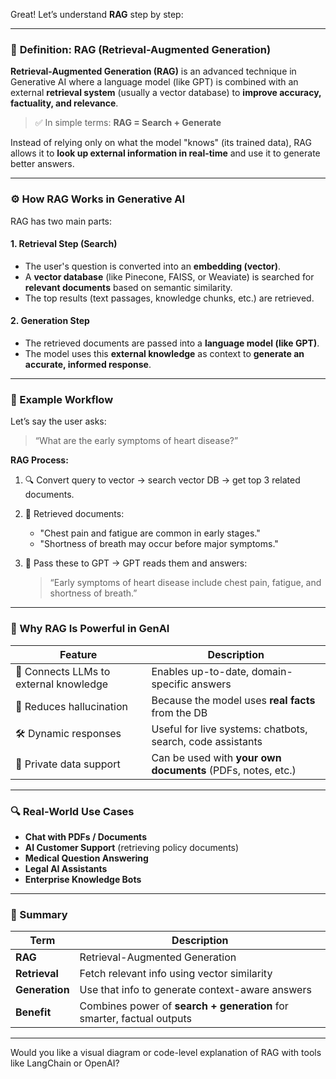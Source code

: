 Great! Let’s understand **RAG** step by step:

---

### 📘 **Definition: RAG (Retrieval-Augmented Generation)**

**Retrieval-Augmented Generation (RAG)** is an advanced technique in Generative AI where a language model (like GPT) is combined with an external **retrieval system** (usually a vector database) to **improve accuracy, factuality, and relevance**.

> ✅ In simple terms: **RAG = Search + Generate**

Instead of relying only on what the model "knows" (its trained data), RAG allows it to **look up external information in real-time** and use it to generate better answers.

---

### ⚙️ **How RAG Works in Generative AI**

RAG has two main parts:

#### 1. **Retrieval Step (Search)**

* The user's question is converted into an **embedding (vector)**.
* A **vector database** (like Pinecone, FAISS, or Weaviate) is searched for **relevant documents** based on semantic similarity.
* The top results (text passages, knowledge chunks, etc.) are retrieved.

#### 2. **Generation Step**

* The retrieved documents are passed into a **language model (like GPT)**.
* The model uses this **external knowledge** as context to **generate an accurate, informed response**.

---

### 🔁 Example Workflow

Let’s say the user asks:

> “What are the early symptoms of heart disease?”

**RAG Process:**

1. 🔍 Convert query to vector → search vector DB → get top 3 related documents.
2. 📄 Retrieved documents:

   * "Chest pain and fatigue are common in early stages."
   * "Shortness of breath may occur before major symptoms."
3. 🤖 Pass these to GPT → GPT reads them and answers:

   > “Early symptoms of heart disease include chest pain, fatigue, and shortness of breath.”

---

### 🎯 Why RAG Is Powerful in GenAI

| Feature                                | Description                                                 |
| -------------------------------------- | ----------------------------------------------------------- |
| 🔗 Connects LLMs to external knowledge | Enables up-to-date, domain-specific answers                 |
| 🧠 Reduces hallucination               | Because the model uses **real facts** from the DB           |
| 🛠️ Dynamic responses                  | Useful for live systems: chatbots, search, code assistants  |
| 🔐 Private data support                | Can be used with **your own documents** (PDFs, notes, etc.) |

---

### 🔍 Real-World Use Cases

* **Chat with PDFs / Documents**
* **AI Customer Support** (retrieving policy documents)
* **Medical Question Answering**
* **Legal AI Assistants**
* **Enterprise Knowledge Bots**

---

### 🧠 Summary

| Term           | Description                                                            |
| -------------- | ---------------------------------------------------------------------- |
| **RAG**        | Retrieval-Augmented Generation                                         |
| **Retrieval**  | Fetch relevant info using vector similarity                            |
| **Generation** | Use that info to generate context-aware answers                        |
| **Benefit**    | Combines power of **search + generation** for smarter, factual outputs |

---

Would you like a visual diagram or code-level explanation of RAG with tools like LangChain or OpenAI?
